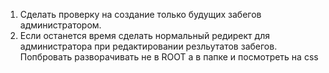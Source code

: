 1) Сделать проверку на создание только будущих забегов администратором.
2) Если останется время сделать нормальный редирект для администратора при редактировании резльутатов забегов.
Попбровать разворачивать не в ROOT а в папке и посмотреть на css
